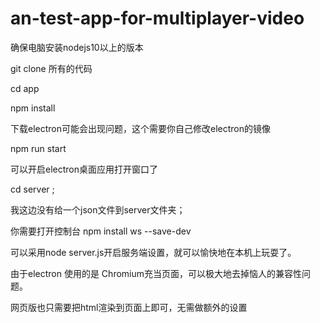 # an-test-app-for-multiplayer-video

确保电脑安装nodejs10以上的版本

git clone 所有的代码

cd app 

npm install

下载electron可能会出现问题，这个需要你自己修改electron的镜像

npm run start 

可以开启electron桌面应用打开窗口了

cd server ;

我这边没有给一个json文件到server文件夹；

你需要打开控制台
npm install ws --save-dev

可以采用node server.js开启服务端设置，就可以愉快地在本机上玩耍了。

由于electron 使用的是 Chromium充当页面，可以极大地去掉恼人的兼容性问题。

网页版也只需要把html渲染到页面上即可，无需做额外的设置
